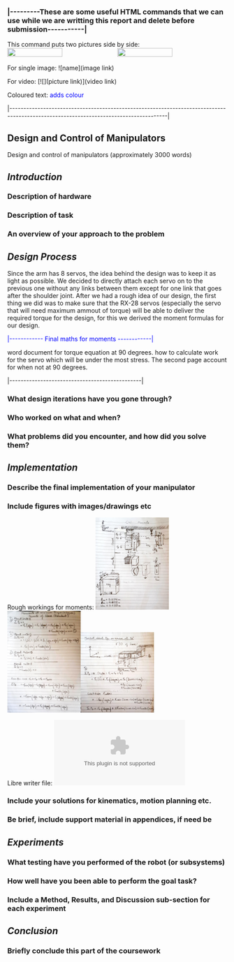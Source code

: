 ### |---------These are some useful HTML commands that we can use while we are writting this report and delete before submission-----------|

This command puts two pictures side by side:
<img src="" height="50%" width="50%"/><img src="" height="50%" width="50%"/>

For single image:
![name](image link)

For video:
[![](picture link)](video link)

Coloured text:
<span style="color:blue"> adds colour</span>

|--------------------------------------------------------------------------------------------------------------------------------------|




## Design and Control of Manipulators 

Design and control of manipulators (approximately 3000 words)

## *Introduction*

### Description of hardware 

### Description of task

### An overview of your approach to the problem

## *Design Process*

Since the arm has 8 servos, the idea behind the design was to keep it as light as possible. We decided to directly attach each servo on to the previous one without any links between them except for one link that goes after the shoulder joint. After we had a rough idea of our design, the first thing we did was to make sure that the RX-28 servos (especially the servo that will need maximum ammout of torque) will be able to deliver the required torque for the design, for this we derived the moment formulas for our design.

<span style="color:blue"> |------------ Final maths for moments ------------| </span>

word document for torque equation at 90 degrees. how to calculate work for the servo which will be under the most
stress. The second page account for when not at 90 degrees.

|-----------------------------------------------|

### What design iterations have you gone through?

### Who worked on what and when?

### What problems did you encounter, and how did you solve them?

## *Implementation*

### Describe the final implementation of your manipulator

### Include figures with images/drawings etc

Rough workings for moments:
<img src="https://github.com/Faisal-f-rehman/ROCO_224/blob/master/ManipulatorDesignProject/maths/moments%20drawing%20at%200%20degrees%20redundant.jpg?raw=true" height="33.3%" width="33.3%"/><img src="https://github.com/Faisal-f-rehman/ROCO_224/blob/master/ManipulatorDesignProject/maths/moments%20calc%200%20degrees%20redundant.jpg?raw=true" height="33.3%" width="33.3%"/><img src="https://github.com/Faisal-f-rehman/ROCO_224/blob/master/ManipulatorDesignProject/maths/moments%20about%20servo%20B%20at%2090%20degrees%20redundant.jpg?raw=true" height="33.3%" width="33.3%"/>

Libre writer file:
![Jack's Torque file](https://github.com/Faisal-f-rehman/ROCO_224/blob/master/ManipulatorDesignProject/maths/torque%20equation%20for%20servo%20at%2090%20degres.docx?raw=true)


### Include your solutions for kinematics, motion planning etc.

### Be brief, include support material in appendices, if need be

## *Experiments* 

### What testing have you performed of the robot (or subsystems)

### How well have you been able to perform the goal task?

### Include a Method, Results, and Discussion sub-section for each experiment

## *Conclusion*

### Briefly conclude this part of the coursework
